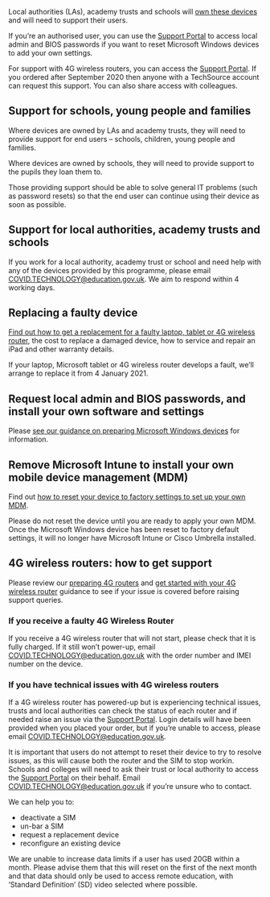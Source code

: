 Local authorities (LAs), academy trusts and schools will [own these devices](/devices/distributing-devices) and will need to support their users.

If you’re an authorised user, you can use the [Support Portal](https://computacenterprod.service-now.com/dfe) to access local admin and BIOS passwords if you want to reset Microsoft Windows devices to add your own settings.

For support with 4G wireless routers, you can access the [Support Portal](https://computacenterprod.service-now.com/dfe). If you ordered after September 2020 then anyone with a TechSource account can request this support. You can also share access with colleagues.

## Support for schools, young people and families

Where devices are owned by LAs and academy trusts, they will need to provide support for end users – schools, children, young people and families.

Where devices are owned by schools, they will need to provide support to the pupils they loan them to.

Those providing support should be able to solve general IT problems (such as password resets) so that the end user can continue using their device as soon as possible.

## Support for local authorities, academy trusts and schools

If you work for a local authority, academy trust or school and need help with any of the devices provided by this programme, please email [COVID.TECHNOLOGY@education.gov.uk](mailto:DFE.COVID.TECHNOLOGY@education.gov.uk). We aim to respond within 4 working days.

## Replacing a faulty device

[Find out how to get a replacement for a faulty laptop, tablet or 4G wireless router](/devices/replace-a-faulty-device), the cost to replace a damaged device, how to service and repair an iPad and other warranty details.

If your laptop, Microsoft tablet or 4G wireless router develops a fault, we’ll arrange to replace it from 4 January 2021.

## Request local admin and BIOS passwords, and install your own software and settings

Please [see our guidance on preparing Microsoft Windows devices](https://get-help-with-tech.education.gov.uk/devices/preparing-microsoft-windows-laptops-and-tablets) for information.

## Remove Microsoft Intune to install your own mobile device management (MDM)

Find out [how to reset your device to factory settings to set up your own MDM](https://get-help-with-tech.education.gov.uk/devices/preparing-microsoft-windows-laptops-and-tablets).

Please do not reset the device until you are ready to apply your own MDM. Once the Microsoft Windows device has been reset to factory default settings, it will no longer have Microsoft Intune or Cisco Umbrella installed.

## 4G wireless routers: how to get support

Please review our [preparing 4G routers](/devices/preparing-4g-wireless-routers) and [get started with your 4G wireless router](/devices/4g-user-guidance) guidance to see if your issue is covered before raising support queries. 


### If you receive a faulty 4G Wireless Router 

If you receive a 4G wireless router that will not start, please check that it is fully charged. If it still won’t power-up, email [COVID.TECHNOLOGY@education.gov.uk](mailto:covid.technology@education.gov.uk) with the order number and IMEI number on the device.

### If you have technical issues with 4G wireless routers 

If a 4G wireless router has powered-up but is experiencing technical issues, trusts and local authorities can check the status of each router and if needed raise an issue via the [Support Portal](https://computacenterprod.service-now.com/dfe). Login details will have been provided when you placed your order, but if you’re unable to access, please email [COVID.TECHNOLOGY@education.gov.uk](mailto:covid.technology@education.gov.uk).

It is important that users do not attempt to reset their device to try to resolve issues, as this will cause both the router and the SIM to stop workin.
Schools and colleges will need to ask their trust or local authority to access the [Support Portal](https://computacenterprod.service-now.com/dfe) on their behalf. Email [COVID.TECHNOLOGY@education.gov.uk](mailto:covid.technology@education.gov.uk) if you’re unsure who to contact.

We can help you to:
 
* deactivate a SIM
* un-bar a SIM
* request a replacement device
* reconfigure an existing device

We are unable to increase data limits if a user has used 20GB within a month. Please advise them that this will reset on the first of the next month and that data should only be used to access remote education, with ‘Standard Definition’ (SD) video selected where possible.
